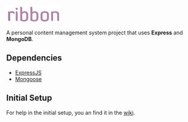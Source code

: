 ![ribbon logo](https://raw.githubusercontent.com/jtpox/ribbon/master/public/assets/img/ribbon_logo.png)

A personal content management system project that uses **Express** and **MongoDB**.
  
## Dependencies
-  [ExpressJS](https://expressjs.com/)
-  [Mongoose](http://mongoosejs.com/)

## Initial Setup
For help in the initial setup, you an find it in the [wiki](https://github.com/jtpox/ribbon/wiki/Initial-Setup).